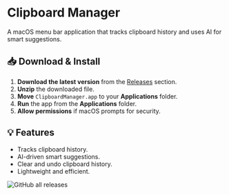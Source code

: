 # Clipboard Manager

A macOS menu bar application that tracks clipboard history and uses AI for smart suggestions.

## 📥 Download & Install

1. **Download the latest version** from the [Releases](https://github.com/Atharva404/ClipboardManager/releases) section.
2. **Unzip** the downloaded file.
3. **Move** `ClipboardManager.app` to your **Applications** folder.
4. **Run** the app from the **Applications** folder.
5. **Allow permissions** if macOS prompts for security.

## 💡 Features

- Tracks clipboard history.
- AI-driven smart suggestions.
- Clear and undo clipboard history.
- Lightweight and efficient.

![GitHub all releases](https://img.shields.io/github/downloads/Atharva404/ClipboardManager/total?color=blue&style=for-the-badge)
